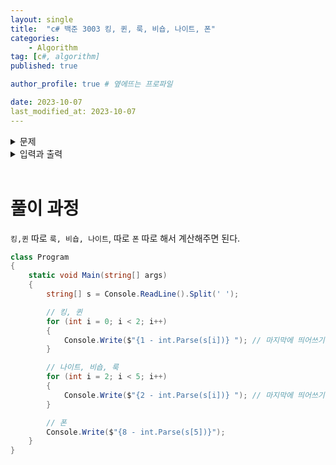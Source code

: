 ```yaml
---
layout: single
title:  "c# 백준 3003 킹, 퀸, 룩, 비숍, 나이트, 폰"
categories: 
    - Algorithm
tag: [c#, algorithm]
published: true

author_profile: true # 옆에뜨는 프로파일

date: 2023-10-07
last_modified_at: 2023-10-07
---
```


<details>
<summary>문제</summary>
<div markdown="1"> 

동혁이는 오래된 창고를 뒤지다가 낡은 체스판과 피스를 발견했다.

체스판의 먼지를 털어내고 걸레로 닦으니 그럭저럭 쓸만한 체스판이 되었다. 하지만, 검정색 피스는 모두 있었으나, 흰색 피스는 개수가 올바르지 않았다.

체스는 총 16개의 피스를 사용하며, 킹 1개, 퀸 1개, 룩 2개, 비숍 2개, 나이트 2개, 폰 8개로 구성되어 있다.

동혁이가 발견한 흰색 피스의 개수가 주어졌을 때, 몇 개를 더하거나 빼야 올바른 세트가 되는지 구하는 프로그램을 작성하시오.

</div>
</details>

<details>
<summary>입력과 출력</summary>
<div markdown="1">   

첫째 줄에 동혁이가 찾은 흰색 킹, 퀸, 룩, 비숍, 나이트, 폰의 개수가 주어진다. 이 값은 0보다 크거나 같고 10보다 작거나 같은 정수이다.

출력은 다음과 같다.

첫째 줄에 입력에서 주어진 순서대로 몇 개의 피스를 더하거나 빼야 되는지를 출력한다. 만약 수가 양수라면 동혁이는 그 개수 만큼 피스를 더해야 하는 것이고, 음수라면 제거해야 하는 것이다.
</div>
</details>

<br>


# 풀이 과정

`킹,퀸` 따로 `룩, 비숍, 나이트`, 따로 `폰` 따로 해서 계산해주면 된다.

```c#
class Program
{
    static void Main(string[] args)
    {
        string[] s = Console.ReadLine().Split(' ');

        // 킹, 퀸
        for (int i = 0; i < 2; i++)
        {
            Console.Write($"{1 - int.Parse(s[i])} "); // 마지막에 띄어쓰기가 있음
        }

        // 나이트, 비숍, 룩
        for (int i = 2; i < 5; i++)
        {
            Console.Write($"{2 - int.Parse(s[i])} "); // 마지막에 띄어쓰기가 있음
        }

        // 폰
        Console.Write($"{8 - int.Parse(s[5])}");
    }
}
```